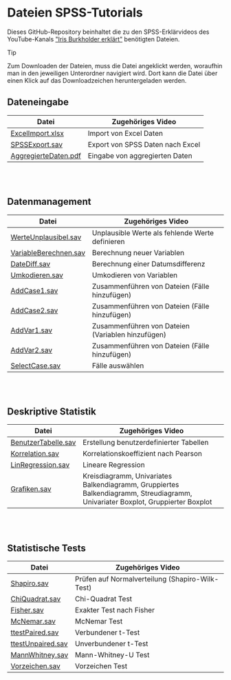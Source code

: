 # Dateien SPSS-Tutorials
Dieses GitHub-Repository beinhaltet die zu den SPSS-Erklärvideos des YouTube-Kanals ["Iris Burkholder erklärt"](https://www.youtube.com/@irisburkholdererklart2730/featured) benötigten Dateien. 


>[!TIP] 
>Zum Downloaden der Dateien, muss die Datei angeklickt werden, woraufhin man in den jeweiligen Unterordner navigiert wird. Dort kann die Datei über einen Klick auf das Downloadzeichen heruntergeladen werden.

## Dateneingabe

| Datei        | Zugehöriges Video           | 
| ------------- |-------------| 
| [ExcelImport.xlsx](https://github.com/IrisBurkholder/Dateien-SPSS-Tutorials/blob/41c04b0eef4b40a20d9483ad46947cc89f905025/Dateneingabe/excelimport.xlsx)    |Import von Excel Daten      | 
| [SPSSExport.sav](https://github.com/IrisBurkholder/Dateien-SPSS-Tutorials/blob/41c04b0eef4b40a20d9483ad46947cc89f905025/Dateneingabe/spssexport.sav) |Export von SPSS Daten nach Excel | 
| [AggregierteDaten.pdf](https://github.com/IrisBurkholder/Dateien-SPSS-Tutorials/blob/7a20da64cb37b98346fc601cb029f53a215e4992/Dateneingabe/aggregiertedaten.pdf)       | Eingabe von aggregierten Daten | 

<br />
<br />


## Datenmanagement

| Datei        | Zugehöriges Video           | 
| ------------- |-------------| 
| [WerteUnplausibel.sav](https://github.com/IrisBurkholder/Dateien-SPSS-Tutorials/blob/41c04b0eef4b40a20d9483ad46947cc89f905025/Datenmanagement/werteunplausibel.sav) |Unplausible Werte als fehlende Werte definieren| 
| [VariableBerechnen.sav](https://github.com/IrisBurkholder/Dateien-SPSS-Tutorials/blob/41c04b0eef4b40a20d9483ad46947cc89f905025/Datenmanagement/variableberechnen.sav)|Berechnung neuer Variablen|
| [DateDiff.sav](https://github.com/IrisBurkholder/Dateien-SPSS-Tutorials/blob/41c04b0eef4b40a20d9483ad46947cc89f905025/Datenmanagement/datediff.sav)|Berechnung einer Datumsdifferenz| 
| [Umkodieren.sav](https://github.com/IrisBurkholder/Dateien-SPSS-Tutorials/blob/41c04b0eef4b40a20d9483ad46947cc89f905025/Datenmanagement/umkodieren.sav) |Umkodieren von Variablen | 
| [AddCase1.sav](https://github.com/IrisBurkholder/Dateien-SPSS-Tutorials/blob/41c04b0eef4b40a20d9483ad46947cc89f905025/Datenmanagement/addcase1.sav)       | Zusammenführen von Dateien (Fälle hinzufügen) | 
| [AddCase2.sav](https://github.com/IrisBurkholder/Dateien-SPSS-Tutorials/blob/e293ce43a694d3521d0e67d679297efdb2d9ac57/Datenmanagement/addcase2.sav)    |Zusammenführen von Dateien (Fälle hinzufügen)| 
| [AddVar1.sav](https://github.com/IrisBurkholder/Dateien-SPSS-Tutorials/blob/41c04b0eef4b40a20d9483ad46947cc89f905025/Datenmanagement/addvar1.sav) |Zusammenführen von Dateien (Variablen hinzufügen)| 
| [AddVar2.sav ](https://github.com/IrisBurkholder/Dateien-SPSS-Tutorials/blob/41c04b0eef4b40a20d9483ad46947cc89f905025/Datenmanagement/addvar2.sav)       | Zusammenführen von Dateien (Fälle hinzufügen) | 
| [SelectCase.sav](https://github.com/IrisBurkholder/Dateien-SPSS-Tutorials/blob/41c04b0eef4b40a20d9483ad46947cc89f905025/Datenmanagement/selectcase.sav) |Fälle auswählen| 

 
<br />
<br />

## Deskriptive Statistik

| Datei        | Zugehöriges Video           | 
| ------------- |-------------| 
| [BenutzerTabelle.sav](https://github.com/IrisBurkholder/Dateien-SPSS-Tutorials/blob/41c04b0eef4b40a20d9483ad46947cc89f905025/DeskriptiveStatistik/benutzertabelle.sav)       | Erstellung benutzerdefinierter Tabellen| 
| [Korrelation.sav](https://github.com/IrisBurkholder/Dateien-SPSS-Tutorials/blob/41c04b0eef4b40a20d9483ad46947cc89f905025/DeskriptiveStatistik/korrelation.sav) |Korrelationskoeffizient nach Pearson  | 
| [LinRegression.sav](https://github.com/IrisBurkholder/Dateien-SPSS-Tutorials/blob/e293ce43a694d3521d0e67d679297efdb2d9ac57/DeskriptiveStatistik/linregression.sav) |Lineare Regression| 
| [Grafiken.sav](https://github.com/IrisBurkholder/Dateien-SPSS-Tutorials/blob/e293ce43a694d3521d0e67d679297efdb2d9ac57/DeskriptiveStatistik/grafiken.sav) |Kreisdiagramm, Univariates Balkendiagramm, Gruppiertes Balkendiagramm, Streudiagramm, Univariater Boxplot, Gruppierter Boxplot| 

<br />
<br />

## Statistische Tests

| Datei        | Zugehöriges Video           | 
| ------------- |-------------| 
| [Shapiro.sav](https://github.com/IrisBurkholder/Dateien-SPSS-Tutorials/blob/e293ce43a694d3521d0e67d679297efdb2d9ac57/StatistischeTests/shapiro.sav) |Prüfen auf Normalverteilung (Shapiro-Wilk-Test)| 
| [ChiQuadrat.sav](https://github.com/IrisBurkholder/Dateien-SPSS-Tutorials/blob/e293ce43a694d3521d0e67d679297efdb2d9ac57/StatistischeTests/chiquadrat.sav)|Chi-Quadrat Test|
| [Fisher.sav](https://github.com/IrisBurkholder/Dateien-SPSS-Tutorials/blob/e293ce43a694d3521d0e67d679297efdb2d9ac57/StatistischeTests/fisher.sav)|Exakter Test nach Fisher| 
| [McNemar.sav](https://github.com/IrisBurkholder/Dateien-SPSS-Tutorials/blob/e293ce43a694d3521d0e67d679297efdb2d9ac57/StatistischeTests/mcnemar.sav)|McNemar Test | 
| [ttestPaired.sav](https://github.com/IrisBurkholder/Dateien-SPSS-Tutorials/blob/e293ce43a694d3521d0e67d679297efdb2d9ac57/StatistischeTests/ttestpaired.sav)| Verbundener t-Test| 
| [ttestUnpaired.sav](https://github.com/IrisBurkholder/Dateien-SPSS-Tutorials/blob/e293ce43a694d3521d0e67d679297efdb2d9ac57/StatistischeTests/ttestunpaired.sav)|Unverbundener t-Test| 
| [MannWhitney.sav](https://github.com/IrisBurkholder/Dateien-SPSS-Tutorials/blob/e293ce43a694d3521d0e67d679297efdb2d9ac57/StatistischeTests/mannwhitney.sav)|Mann-Whitney-U Test| 
| [Vorzeichen.sav](https://github.com/IrisBurkholder/Dateien-SPSS-Tutorials/blob/e293ce43a694d3521d0e67d679297efdb2d9ac57/StatistischeTests/vorzeichen.sav)|Vorzeichen Test | 


